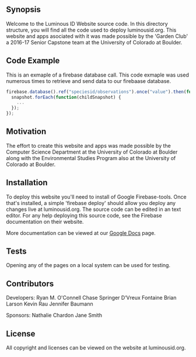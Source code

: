 ## Synopsis

Welcome to the Luminous ID Website source code. In this directory structure, you will find all the code used to deploy luminousid.org. This website and apps asociated with it was made possible by the 'Garden Club' a 2016-17 Senior Capstone team at the University of Colorado at Boulder.  

## Code Example

This is an exmaple of a firebase database call. This code exmaple was used numerous times to retrieve and send data to our firebaase database.

```javascript
firebase.database().ref("speciesid/observations").once("value").then(function(snapshot) {
  snapshot.forEach(function(childSnapshot) {
    ...
  });
});
```

## Motivation

The effort to create this website and apps was made possible by the Computer Science Department at the University of Colorado at Boulder along with the Environmental Studies Program also at the University of Colorado at Boulder. 

## Installation

To deploy this website you'll need to install of Google Firebase-tools. Once that's installed, a simple 'firebase deploy' should allow you deploy any changes live at luminousid.org. The source code can be edited in an text editor. For any help deploying this source code, see the Firebase documentation on their website.

More documentation can be viewed at our [Google Docs](https://drive.google.com/drive/folders/0B9fTybPvTo_ILWVrbnM1ZTdyOXc?ths=true) page.

## Tests

Opening any of the pages on a local system can be used for testing.

## Contributors

Developers:
Ryan M. O'Connell
Chase Springer
D’Vreux Fontaine
Brian Larson
Kevin Rau
Jennifer Baumann

Sponsors:
Nathalie Chardon
Jane Smith

## License

All copyright and licenses can be viewed on the website at luminousid.org.
